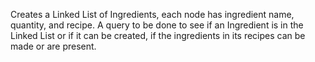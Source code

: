 Creates a Linked List of Ingredients, each node has ingredient name, quantity, and recipe. A query to be done to see if an Ingredient is in the Linked List or if it can be created, if the ingredients in its recipes can be made or are present.

